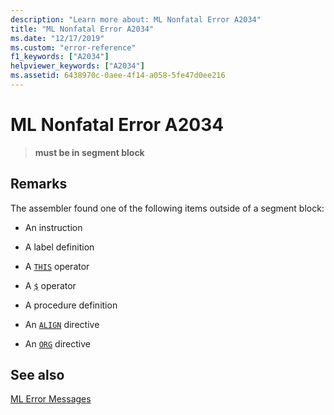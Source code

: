 ```yaml
---
description: "Learn more about: ML Nonfatal Error A2034"
title: "ML Nonfatal Error A2034"
ms.date: "12/17/2019"
ms.custom: "error-reference"
f1_keywords: ["A2034"]
helpviewer_keywords: ["A2034"]
ms.assetid: 6438970c-0aee-4f14-a058-5fe47d0ee216
---
```

# ML Nonfatal Error A2034

> **must be in segment block**

## Remarks

The assembler found one of the following items outside of a segment block:

- An instruction

- A label definition

- A [`THIS`](operator-this.md) operator

- A [`$`](dollar.md) operator

- A procedure definition

- An [`ALIGN`](align-masm.md) directive

- An [`ORG`](org.md) directive

## See also

[ML Error Messages](ml-error-messages.md)
